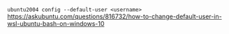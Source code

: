 ```ubuntu2004 config --default-user <username>```
https://askubuntu.com/questions/816732/how-to-change-default-user-in-wsl-ubuntu-bash-on-windows-10

